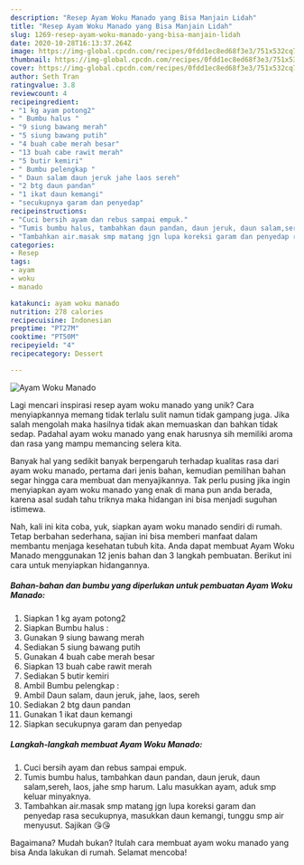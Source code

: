 ```yaml
---
description: "Resep Ayam Woku Manado yang Bisa Manjain Lidah"
title: "Resep Ayam Woku Manado yang Bisa Manjain Lidah"
slug: 1269-resep-ayam-woku-manado-yang-bisa-manjain-lidah
date: 2020-10-28T16:13:37.264Z
image: https://img-global.cpcdn.com/recipes/0fdd1ec8ed68f3e3/751x532cq70/ayam-woku-manado-foto-resep-utama.jpg
thumbnail: https://img-global.cpcdn.com/recipes/0fdd1ec8ed68f3e3/751x532cq70/ayam-woku-manado-foto-resep-utama.jpg
cover: https://img-global.cpcdn.com/recipes/0fdd1ec8ed68f3e3/751x532cq70/ayam-woku-manado-foto-resep-utama.jpg
author: Seth Tran
ratingvalue: 3.8
reviewcount: 4
recipeingredient:
- "1 kg ayam potong2"
- " Bumbu halus "
- "9 siung bawang merah"
- "5 siung bawang putih"
- "4 buah cabe merah besar"
- "13 buah cabe rawit merah"
- "5 butir kemiri"
- " Bumbu pelengkap "
- " Daun salam daun jeruk jahe laos sereh"
- "2 btg daun pandan"
- "1 ikat daun kemangi"
- "secukupnya garam dan penyedap"
recipeinstructions:
- "Cuci bersih ayam dan rebus sampai empuk."
- "Tumis bumbu halus, tambahkan daun pandan, daun jeruk, daun salam,sereh, laos, jahe smp harum. Lalu masukkan ayam, aduk smp keluar minyaknya."
- "Tambahkan air.masak smp matang jgn lupa koreksi garam dan penyedap rasa secukupnya, masukkan daun kemangi, tunggu smp air menyusut. Sajikan 😘😘"
categories:
- Resep
tags:
- ayam
- woku
- manado

katakunci: ayam woku manado 
nutrition: 278 calories
recipecuisine: Indonesian
preptime: "PT27M"
cooktime: "PT50M"
recipeyield: "4"
recipecategory: Dessert

---
```



![Ayam Woku Manado](https://img-global.cpcdn.com/recipes/0fdd1ec8ed68f3e3/751x532cq70/ayam-woku-manado-foto-resep-utama.jpg)

Lagi mencari inspirasi resep ayam woku manado yang unik? Cara menyiapkannya memang tidak terlalu sulit namun tidak gampang juga. Jika salah mengolah maka hasilnya tidak akan memuaskan dan bahkan tidak sedap. Padahal ayam woku manado yang enak harusnya sih memiliki aroma dan rasa yang mampu memancing selera kita.



Banyak hal yang sedikit banyak berpengaruh terhadap kualitas rasa dari ayam woku manado, pertama dari jenis bahan, kemudian pemilihan bahan segar hingga cara membuat dan menyajikannya. Tak perlu pusing jika ingin menyiapkan ayam woku manado yang enak di mana pun anda berada, karena asal sudah tahu triknya maka hidangan ini bisa menjadi suguhan istimewa.


Nah, kali ini kita coba, yuk, siapkan ayam woku manado sendiri di rumah. Tetap berbahan sederhana, sajian ini bisa memberi manfaat dalam membantu menjaga kesehatan tubuh kita. Anda dapat membuat Ayam Woku Manado menggunakan 12 jenis bahan dan 3 langkah pembuatan. Berikut ini cara untuk menyiapkan hidangannya.

<!--inarticleads1-->

##### Bahan-bahan dan bumbu yang diperlukan untuk pembuatan Ayam Woku Manado:

1. Siapkan 1 kg ayam potong2
1. Siapkan  Bumbu halus :
1. Gunakan 9 siung bawang merah
1. Sediakan 5 siung bawang putih
1. Gunakan 4 buah cabe merah besar
1. Siapkan 13 buah cabe rawit merah
1. Sediakan 5 butir kemiri
1. Ambil  Bumbu pelengkap :
1. Ambil  Daun salam, daun jeruk, jahe, laos, sereh
1. Sediakan 2 btg daun pandan
1. Gunakan 1 ikat daun kemangi
1. Siapkan secukupnya garam dan penyedap




<!--inarticleads2-->

##### Langkah-langkah membuat Ayam Woku Manado:

1. Cuci bersih ayam dan rebus sampai empuk.
1. Tumis bumbu halus, tambahkan daun pandan, daun jeruk, daun salam,sereh, laos, jahe smp harum. Lalu masukkan ayam, aduk smp keluar minyaknya.
1. Tambahkan air.masak smp matang jgn lupa koreksi garam dan penyedap rasa secukupnya, masukkan daun kemangi, tunggu smp air menyusut. Sajikan 😘😘




Bagaimana? Mudah bukan? Itulah cara membuat ayam woku manado yang bisa Anda lakukan di rumah. Selamat mencoba!
